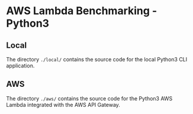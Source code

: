 # AWS Lambda Benchmarking - Python3


## Local
The directory `./local/` contains the source code for the local Python3 CLI application.


## AWS
The directory `./aws/` contains the source code for the Python3 AWS Lambda integrated with the AWS API Gateway.
